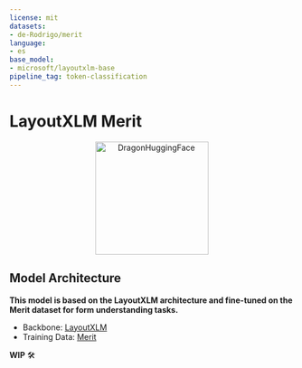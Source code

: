 ```yaml
---
license: mit
datasets:
- de-Rodrigo/merit
language:
- es
base_model:
- microsoft/layoutxlm-base
pipeline_tag: token-classification
---
```


# LayoutXLM Merit

<a href="https://x.com/nearcyan/status/1706914605262684394">
  <div style="text-align: center;">
    <picture>
      <source media="(prefers-color-scheme: dark)" srcset="https://huggingface.co/de-Rodrigo/donut-merit/resolve/main/assets/dragon_huggingface.png">
      <source media="(prefers-color-scheme: light)" srcset="https://huggingface.co/de-Rodrigo/donut-merit/resolve/main/assets/dragon_huggingface.png">
      <img alt="DragonHuggingFace" src="https://huggingface.co/de-Rodrigo/donut-merit/resolve/main/assets/dragon_huggingface.png" style="width: 200px;">
    </picture>
  </div>
</a>


## Model Architecture
**This model is based on the LayoutXLM architecture and fine-tuned on the Merit dataset for form understanding tasks.**

- Backbone: [LayoutXLM](https://huggingface.co/microsoft/layoutxlm-base)
- Training Data: [Merit](https://huggingface.co/datasets/de-Rodrigo/merit)

**WIP** 🛠️
